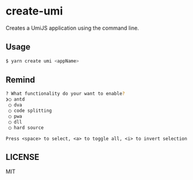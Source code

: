 # create-umi

Creates a UmiJS application using the command line.

## Usage

```bash
$ yarn create umi <appName>
```

## Remind

```bash
? What functionality do your want to enable? 
❯◯ antd
 ◯ dva
 ◯ code splitting
 ◯ pwa
 ◯ dll
 ◯ hard source
```

```
Press <space> to select, <a> to toggle all, <i> to invert selection
```

## LICENSE

MIT



